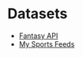 # Datasets

* [Fantasy API](https://fantasydata.com/default.aspx)
* [My Sports Feeds](https://www.mysportsfeeds.com/)
